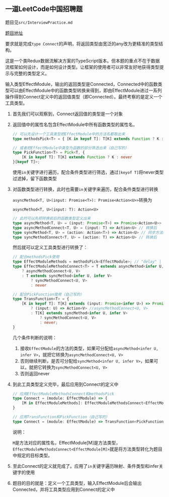 ## 一道LeetCode中国招聘题

题目见`src/InterviewPractice.md`

[题目地址](https://github.com/LeetCode-OpenSource/hire/blob/master/typescript_zh.md)

要求就是完成`type Connect`的声明，将返回类型由宽泛的any改为更精准的类型结构。



这是一个类Redux数据流解决方案的TypeScript版本。但本题的重点不在于数据流框架如何设计，而是如何设计类型。让框架的使用者可以非常友好地获得类型提示与完整的类型定义。



输入类型EffectModule，输出的返回类型是Connected，Connected中的函数类型可以由EffectModule中的函数类型转换来得到，即由EffectModule进过一系列操作得到Connect定义中的返回值类型（即Connected）。最终考察的是定义一个工具类型。



1. 首先我们可以观察到，Connect返回值的类型是一个对象

2. 返回值中的属性名包含EffectModule中所有函数类型的属性名，

   ```typescript
   // 可以先设计一个工具类型把EffectModule中的方法名都取出来
   type methodsPick<T> = { [K in keyof T]: T[K] extends Function ? K : never }[keyof T]
   
   // 或者把EffectModule中类型为函数的部分筛选出来（自己写的）
   type PickFunction<T> = Pick<T, {
       [K in keyof T]: T[K] extends Function ? K : never
   }[keyof T]>;
   ```

   使用`in`关键字进行遍历，配合条件类型进行筛选，通过`[keyof T]`将never类型过滤掉，留下函数类型

3. 对函数类型进行转换，此时也需要`in`关键字来遍历，配合条件类型进行转换

   `asyncMethod<T, U>(input: Promise<T>): Promise<Action<U>>`转换为

   `asyncMethod<T, U>(input: T): Action<U>`

   ```typescript
   // 此时可以先把转换前后的函数类型定义出来
   type asyncMethod<T, U> = (input: Promise<T>) => Promise<Action<U>> // 异步方法转换前
   type asyncMethodConnect<T, U> = (input: T) => Action<U> // 转换后
   type syncMethod<T, U> = (action: Action<T>) => Action<U> // 同步方法转换前
   type syncMethodConnect<T, U> = (action: T) => Action<U> // 转换后
   ```

   然后就可以定义工具类型进行转换了：

   ```typescript
   // 配合methodsPick使用
   type EffectModuleMethods = methodsPick<EffectModule>; // "delay" | "setMessage"
   type EffectModuleMethodsConnect<T> = T extends asyncMethod<infer U, infer V>
       ? asyncMethodConnect<U, V>
       : T extends syncMethod<infer U, infer V>
           ? syncMethodConnect<U, V>
           : never
   
   // 配合PickFunction使用（自己写的）
   type TransFunction<T> = {
       [K in keyof T]: T[K] extends (input: Promise<infer U>) => Promise<Action<infer V>>// asyncMethod<infer U, infer V>
           ? (input: U) => Action<V> //asyncMethodConnect<U, V>
           : T[K] extends syncMethod<infer U, infer V>
               ? syncMethodConnect<U, V>
               : never;
   }
   ```

   几个条件判断的说明：

   1. 接收`EffectModule`的方法的类型，如果可分配给`asyncMethod<infer U, infer V>`，就把它转换为`asyncMethodConnect<U, V>`
   2. 否则继续判断，是否可分配给`syncMethod<infer U, infer V>`，如果可以，就把它转换为`syncMethodConnect<U, V>`
   3. 否则返回never

4. 到此工具类型定义完毕，最后应用到Connect的定义中

   ```typescript
   // 应用EffectModuleMethodsConnect和methodsPick
   type Connect = (module: EffectModule) => {
       [M in EffectModuleMethods]: EffectModuleMethodsConnect<EffectModule[M]>
   }
   
   // 应用TransFunction和PickFunction（自己写的）
   type Connect = (module: EffectModule) => TransFunction<PickFunction<EffectModule>>;
   ```

   说明：

   `M`是方法对应的属性名，EffectModule[M]是方法类型，`EffectModuleMethodsConnect<EffectModule[M]>`就是将方法类型转化为题目中规定的目标类型。

5. 至此Connect的定义就完成了。应用了`in`关键字遍历映射、条件类型和infer关键字的使用

6. 题目的目的就是：定义一个工具类型，输入EffectModule后会输出Connected，并将工具类型应用到Connect的定义中





